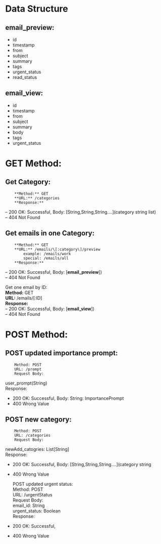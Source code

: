 # Data Structure

## email\_preview:

* id  
* timestamp  
* from  
* subject  
* summary  
* tags  
* urgent\_status  
* read\_status

## email\_view:

* id  
* timestamp  
* from  
* subject  
* summary  
* body  
* tags  
* urgent\_status

# GET Method:

## 	Get Category:

		**Method:** GET  
		**URL:** /categories  
		**Response:**   
– 200 OK: Successful, Body: \[String,String,String….\](category string list)  
– 404 Not Found

## 	Get emails in one Category:

		**Method:** GET  
		**URL:** /emails/\[:category\]/preview  
			example: /emails/work  
			special: /emails/all  
		**Response:**   
– 200 OK: Successful, Body: \[**email\_preview**\])  
– 404 Not Found  
	  
Get one email by ID:  
		**Method:** GET  
**URL:**	 /emails/\[:ID\]  
**Response:**   
– 200 OK: Successful, Body: \[**email\_view**\])  
– 404 Not Found

# POST Method:

## 	POST updated importance prompt:

		Method: POST  
		URL: /prompt  
		Request Body:    
user\_prompt(String)  
		Response:

- 200 OK: Successful, Body: String: ImportancePrompt  
- 400 Wrong Value

## 	POST new category:

		Method: POST  
		URL: /categories  
		Request Body:    
newAdd\_catogries: List\[String\]  
		Response:

- 200 OK: Successful, Body: \[String,String,String….\](category string   
- 400 Wrong Value


	POST updated urgent status:  
		Method: POST  
		URL: /urgentStatus  
		Request Body:    
email\_id: String  
urgent\_status: Boolean  
		Response:

- 200 OK: Successful,   
- 400 Wrong Value

